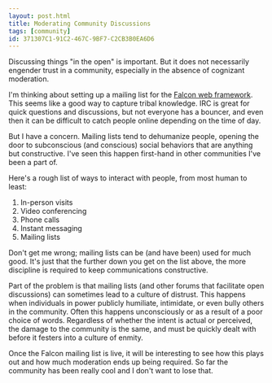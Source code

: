 ```yaml
---
layout: post.html
title: Moderating Community Discussions
tags: [community]
id: 371307C1-91C2-467C-9BF7-C2CB3B0EA6D6
---
```


Discussing things "in the open" is important. But it does not necessarily engender trust in a community, especially in the absence of cognizant moderation.

I'm thinking about setting up a mailing list for the [Falcon web framework][1]. This seems like a good way to capture tribal knowledge. IRC is great for quick questions and discussions, but not everyone has a bouncer, and even then it can be difficult to catch people online depending on the time of day.

But I have a concern. Mailing lists tend to dehumanize people, opening the door to subconscious (and conscious) social behaviors that are anything but constructive. I've seen this happen first-hand in other communities I've been a part of.

Here's a rough list of ways to interact with people, from most human to least:

1. In-person visits
2. Video conferencing
3. Phone calls
4. Instant messaging
5. Mailing lists

Don't get me wrong; mailing lists can be (and have been) used for much good. It's just that the further down you get on the list above, the more discipline is required to keep communications constructive. 

Part of the problem is that mailing lists (and other forums that facilitate open discussions) can sometimes lead to a culture of distrust. This happens when individuals in power publicly humiliate, intimidate, or even bully others in the community. Often this happens unconsciously or as a result of a poor choice of words. Regardless of whether the intent is actual or perceived, the damage to the community is the same, and must be quickly dealt with before it festers into a culture of enmity.

Once the Falcon mailing list is live, it will be interesting to see how this plays out and how much moderation ends up being required. So far the community has been really cool and I don't want to lose that.

[1]: http://falconframework.org/
